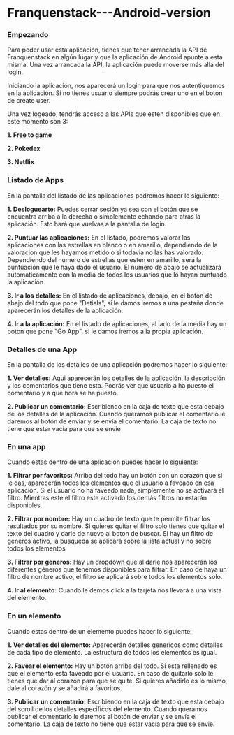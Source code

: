 # Franquenstack---Android-version
### Empezando
Para poder usar esta aplicación, tienes que tener arrancada la API de Franquenstack en algún lugar y que la aplicación de Android apunte a esta misma. Una vez arrancada la API, la aplicación puede moverse más allá del login.

Iniciando la aplicación, nos aparecerá un login para que nos autentiquemos en la aplicación. Si no tienes usuario siempre podrás crear uno en el boton de create user.

Una vez logeado, tendrás acceso a las APIs que esten disponibles que en este momento son 3:

**1. Free to game**

**2. Pokedex**

**3. Netflix**

### Listado de Apps

En la pantalla del listado de las aplicaciones podremos hacer lo siguiente:

**1. Desloguearte:** Puedes cerrar sesión ya sea con el botón que se encuentra arriba a la derecha o simplemente echando para atrás la aplicación. Esto hará que vuelvas a la pantalla de login.

**2. Puntuar las aplicaciones:** En el listado, podremos valorar las aplicaciones con las estrellas en blanco o en amarillo, dependiendo de la valoracion que les hayamos metido o si todavía no las has valorado.
Dependiendo del numero de estrellas que esten en amarillo, será la puntuación que le haya dado el usuario. El numero de abajo se actualizará automaticamente con la media de todos los usuarios que lo hayan puntuado la aplicación.

**3. Ir a los detalles:** En el listado de aplicaciones, debajo, en el boton de abajo del todo que pone "Detials", si le damos iremos a una pestaña donde aparecerán los detalles de la aplicación.

**4. Ir a la aplicación:** En el listado de aplicaciones, al lado de la media hay un boton que pone "Go App", si le damos iremos a la propia aplicación.

### Detalles de una App

En la pantalla de los detalles de una aplicación podremos hacer lo siguiente:

**1. Ver detalles:** Aqui aparecerán  los detalles de la aplicación, la descripción y los comentarios que tiene esta. Podrás ver que usuario a ha puesto el comentario y a que hora se ha puesto.

**2. Publicar un comentario:** Escribiendo en la caja de texto que esta debajo de los detalles de la aplicación. Cuando queramos publicar el comentario le daremos al botón de enviar y se envía el comentario. La caja de texto no tiene que estar vacía para que se envie

### En una app

Cuando estas dentro de una aplicación puedes hacer lo siguiente:

**1. Filtrar por favoritos:** Arriba del todo hay un botón con un corazón que si le das, aparecerán todos los elementos que el usuario a faveado en esa aplicación. Si el usuario no ha faveado nada, simplemente no se activará el filtro. Mientras este el filtro este activado los demás filtros no estarán disponibles.

**2. Filtrar por nombre:** Hay un cuadro de texto que te permite filtrar los resultados por su nombre. Si quieres quitar el filtro solo tienes que quitar el texto del cuadro y darle de nuevo al boton de buscar. Si hay un filtro de generos activo, la busqueda se aplicará sobre la lista actual y no sobre todos los elementos

**3. Filtrar por generos:** Hay un dropdown que al darle nos aparecerán los diferentes géneros que tenemos disponibles para filtrar. En caso de haya un filtro de nombre activo, el filtro se aplicará sobre todos los elementos solo. 

**4. Ir al elemento:** Cuando le demos click a la tarjeta nos llevará a una vista del elemento. 

### En un elemento

Cuando estas dentro de un elemento puedes hacer lo siguiente:

**1. Ver detalles del elemento:** Aparecerán detalles genericos como detalles de cada tipo de elemento. La estructura de todos los elementos es igual.

**2. Favear el elemento:** Hay un botón arriba del todo. Si esta rellenado es que el elemento esta faveado por el usuario. En caso de quitarlo solo le tienes que dar al corazón para que se quite. Si quieres añadirlo es lo mismo, dale al corazón y se añadirá a favoritos.

**3. Publicar un comentario:** Escribiendo en la caja de texto que esta debajo del scroll de los detalles especificos del elemento. Cuando queramos publicar el comentario le daremos al botón de enviar y se envía el comentario. La caja de texto no tiene que estar vacía para que se envie.
